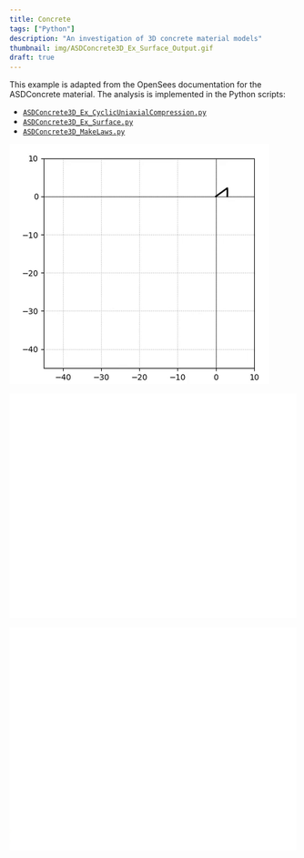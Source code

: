 ```yaml
---
title: Concrete
tags: ["Python"]
description: "An investigation of 3D concrete material models"
thumbnail: img/ASDConcrete3D_Ex_Surface_Output.gif
draft: true
---
```



This example is adapted from the OpenSees documentation for the ASDConcrete material.
The analysis is implemented in the Python scripts:

- [`ASDConcrete3D_Ex_CyclicUniaxialCompression.py`](ASDConcrete3D_Ex_CyclicUniaxialCompression.py)
- [`ASDConcrete3D_Ex_Surface.py`](ASDConcrete3D_Ex_Surface.py)
- [`ASDConcrete3D_MakeLaws.py`](ASDConcrete3D_MakeLaws.py)

![](img/ASDConcrete3D_Ex_Surface_Output.gif)

![](img/ASDConcrete3D_Ex_CyclicUniaxialCompression.gif)

![](img/ASDConcrete3D_Ex_CyclicUniaxialTension.gif)


